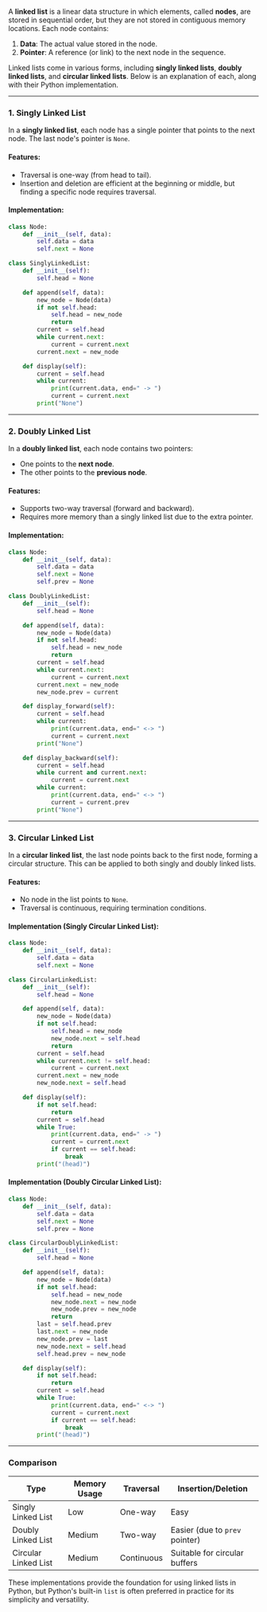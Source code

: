 A **linked list** is a linear data structure in which elements, called **nodes**, are stored in sequential order, but they are not stored in contiguous memory locations. Each node contains:

1. **Data**: The actual value stored in the node.
2. **Pointer**: A reference (or link) to the next node in the sequence.

Linked lists come in various forms, including **singly linked lists**, **doubly linked lists**, and **circular linked lists**. Below is an explanation of each, along with their Python implementation.

---

### **1. Singly Linked List**
In a **singly linked list**, each node has a single pointer that points to the next node. The last node's pointer is `None`.

#### Features:
- Traversal is one-way (from head to tail).
- Insertion and deletion are efficient at the beginning or middle, but finding a specific node requires traversal.

#### Implementation:
```python
class Node:
    def __init__(self, data):
        self.data = data
        self.next = None

class SinglyLinkedList:
    def __init__(self):
        self.head = None

    def append(self, data):
        new_node = Node(data)
        if not self.head:
            self.head = new_node
            return
        current = self.head
        while current.next:
            current = current.next
        current.next = new_node

    def display(self):
        current = self.head
        while current:
            print(current.data, end=" -> ")
            current = current.next
        print("None")
```

---

### **2. Doubly Linked List**
In a **doubly linked list**, each node contains two pointers:
- One points to the **next node**.
- The other points to the **previous node**.

#### Features:
- Supports two-way traversal (forward and backward).
- Requires more memory than a singly linked list due to the extra pointer.

#### Implementation:
```python
class Node:
    def __init__(self, data):
        self.data = data
        self.next = None
        self.prev = None

class DoublyLinkedList:
    def __init__(self):
        self.head = None

    def append(self, data):
        new_node = Node(data)
        if not self.head:
            self.head = new_node
            return
        current = self.head
        while current.next:
            current = current.next
        current.next = new_node
        new_node.prev = current

    def display_forward(self):
        current = self.head
        while current:
            print(current.data, end=" <-> ")
            current = current.next
        print("None")

    def display_backward(self):
        current = self.head
        while current and current.next:
            current = current.next
        while current:
            print(current.data, end=" <-> ")
            current = current.prev
        print("None")
```

---

### **3. Circular Linked List**
In a **circular linked list**, the last node points back to the first node, forming a circular structure. This can be applied to both singly and doubly linked lists.

#### Features:
- No node in the list points to `None`.
- Traversal is continuous, requiring termination conditions.

#### Implementation (Singly Circular Linked List):
```python
class Node:
    def __init__(self, data):
        self.data = data
        self.next = None

class CircularLinkedList:
    def __init__(self):
        self.head = None

    def append(self, data):
        new_node = Node(data)
        if not self.head:
            self.head = new_node
            new_node.next = self.head
            return
        current = self.head
        while current.next != self.head:
            current = current.next
        current.next = new_node
        new_node.next = self.head

    def display(self):
        if not self.head:
            return
        current = self.head
        while True:
            print(current.data, end=" -> ")
            current = current.next
            if current == self.head:
                break
        print("(head)")
```

#### Implementation (Doubly Circular Linked List):
```python
class Node:
    def __init__(self, data):
        self.data = data
        self.next = None
        self.prev = None

class CircularDoublyLinkedList:
    def __init__(self):
        self.head = None

    def append(self, data):
        new_node = Node(data)
        if not self.head:
            self.head = new_node
            new_node.next = new_node
            new_node.prev = new_node
            return
        last = self.head.prev
        last.next = new_node
        new_node.prev = last
        new_node.next = self.head
        self.head.prev = new_node

    def display(self):
        if not self.head:
            return
        current = self.head
        while True:
            print(current.data, end=" <-> ")
            current = current.next
            if current == self.head:
                break
        print("(head)")
```

---

### **Comparison**

| Type                | Memory Usage | Traversal      | Insertion/Deletion |
|---------------------|--------------|----------------|---------------------|
| Singly Linked List  | Low          | One-way        | Easy                |
| Doubly Linked List  | Medium       | Two-way        | Easier (due to `prev` pointer) |
| Circular Linked List| Medium       | Continuous     | Suitable for circular buffers |

These implementations provide the foundation for using linked lists in Python, but Python's built-in `list` is often preferred in practice for its simplicity and versatility.
